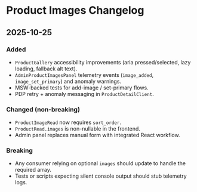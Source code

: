 # Product Images Changelog

## 2025-10-25

### Added

- `ProductGallery` accessibility improvements (aria pressed/selected, lazy loading, fallback alt text).
- `AdminProductImagesPanel` telemetry events (`image_added`, `image_set_primary`) and anomaly warnings.
- MSW-backed tests for add-image / set-primary flows.
- PDP retry + anomaly messaging in `ProductDetailClient`.

### Changed (non-breaking)

- `ProductImageRead` now requires `sort_order`.
- `ProductRead.images` is non-nullable in the frontend.
- Admin panel replaces manual form with integrated React workflow.

### Breaking

- Any consumer relying on optional `images` should update to handle the required array.
- Tests or scripts expecting silent console output should stub telemetry logs.
